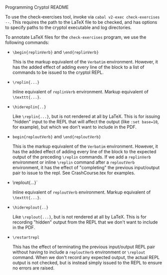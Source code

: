 Programming Cryptol README

To use the check-exercises tool, invoke via `cabal v2-exec
check-exercises --`. This requires the path to the LaTeX file to be
checked, and has options to specify paths to the cryptol executable
and log directories.

To annotate LaTeX files for the `check-exercises` program, we use the
following commands:

* `\begin{replinVerb}` and `\end{replinVerb}`

  This is the markup equivalent of the `Verbatim` environment.
  However, it has the added effect of adding every line of the block
  to a list of commands to be issued to the cryptol REPL.
  
* `\replin{...}`

  Inline equivalent of `replinVerb` environment. Markup equivalent of
  `\texttt{...}`.

* `\hidereplin{..}`

  Like `\replin{...}`, but is not rendered at all by LaTeX. This is
  for issuing "hidden" input to the REPL that will affect the output
  (like `:set base=10`, for example), but which we don't want to
  include in the PDF.

* `begin{reploutVerb}` and `\end{reploutVerb}`

  This is the markup equivalent of the `Verbatim` environment.
  However, it has the added effect of adding every line of the block
  to the expected output of the preceding `\replin` commands. If we add
  a `replinVerb` environment or inline `\replin` command after a
  `reploutVerb` environment, it has the effect of "completing" the
  previous input/output pair to issue to the repl. See CrashCourse.tex
  for examples.
  
* \replout{...}`

  Inline equivalent of `reploutVerb` environment. Markup equivalent of
  `\texttt{...}`.

* `\hidereplout{..}`

  Like `\replout{...}`, but is not rendered at all by LaTeX. This is
  for recording "hidden" output from the REPL that we don't want to
  include in the PDF.
  
* `\restartrepl`

  This has the effect of terminating the previous input/output REPL
  pair without having to include a `reploutVerb` environment or
  `\replout` command. When we don't record any expected output, the
  actual REPL output is not checked, but is instead simply issued to
  the REPL to ensure no errors are raised.
